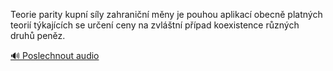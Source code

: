 
Teorie parity kupní síly zahraniční měny je pouhou aplikací obecně platných teorií týkajících se určení ceny na zvláštní případ koexistence různých druhů peněz.

[🔊 Poslechnout audio](/data/7-paragraphs/audio/chapter_83/para_008-Teorie-parity-kupn-sly-zahranin-mny-je-pouhou.mp3)
